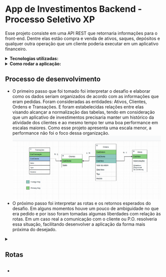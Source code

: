 # App de Investimentos Backend - Processo Seletivo XP

Esse projeto consiste em uma API REST que retornaria informações para o front-end. Dentre elas estão compra e venda de ativos, saques, depósitos
e qualquer outra operação que um cliente poderia executar em um aplicativo financeiro.

<details>
  <summary><strong>Tecnologias utilizadas:</strong></summary><br />
  <ul> 
    <li>Typescript</li>
    <li>Sequelize</li>
    <li>Express</li>
    <li>Docker</li>
    <li>Bcrypt</li>
    <li>Json Web Token</li>
    <li>Mocha</li>
    <li>Chai</li>
  </ul>
</details>

<details>
  <summary><strong>Como rodar a aplicação:</strong></summary><br />
 Como a aplicação utiliza um banco de dados local será necessário rodar um container Docker com uma imagem MySQL para conseguir realizar as requisições.
 <br>
 - Primeiro rode <code>npm install</code> para instalar as dependências
 <br>
 - Seguido de  <code>docker-compose up</code> para rodar o MySQL na porta 3306 e <code>npm run db:reset</code> para criar o banco de dados.
 <br>
 - E por útilmo  <code>npm start</code> para rodar a aplicação.
 <hr>
 A API rodará na porta 3000 por padrão mas pode ser definida no .env como PORT.
 Caso já tenha MySQL localmente na máquina, poderá utilizá-lo criando um .env passando os valores 
 para as seguintes variáveis: DB_USERNAME, DB_PASSWORD,  DB_HOST, DB_PORT.
 <hr>
 ⚠️Lembre-se de deixar as portas 3000 e 3306 vagas caso optar por não criar um arquivo .env⚠️
 
</details>

## Processo de desenvolvimento
<ul>
  <li>O primeiro passo que foi tomado foi interpretar o desafio e elaborar como os dados seriam organizados de acordo com as informações que eram       pedidas. 
  Foram consideradas as entidades: Ativos, Clientes, Ordens e Transações. E foram estabelecidas relações entre elas visando alcançar a normalização
  das tabelas, tendo em consideração que um aplicativo de investimentos precisaria manter um histórico da atividade dos clientes e ao mesmo tempo ter uma
  boa performance em escalas maiores. Como esse projeto apresenta uma escala menor, a performance não foi o foco dessa organização.</li>
  <img alt="Diagrama do banco de dados" src="./images/Diagrama-DB.png"/>
  <br>
  <li>O próximo passo foi interpretar as rotas e os retornos esperados do desafio. Em alguns momentos houve um pouco de ambiguidade no que era pedido e por isso foram tomadas algumas liberdades com relação às rotas. Em um caso real a comunicação com o cliente ou P.O. resolveria essa situação, facilitando desenvolver a aplicação da forma mais próxima do desejado. </li>
</ul>
<details><summary><h2>Rotas</h2></summary><br />
  <details>
  <summary><strong>Rota GET /ativos</strong></summary><br />
    <img alt="Rota GET /ativos" src="./images/GET-ativos.png"/>
    Essa rota retorna todos os ativos disponíveis na corretora. Valor é a sua cotação atual e QtdeAtivo é a quantidade disponível na corretora.
  </details>
  <details>
  <summary><strong>Rota GET /ativos/:CodAtivo</strong></summary><br />
     <img alt="Rota GET /ativos/:CodAtivo" src="./images/GET-ativos-:CodAtivo.png"/>
     Essa rota retorna apenas o ativo com o CodAtivo selecionado. Valor é a sua cotação atual e QtdeAtivo é a quantidade disponível na corretora.
  </details>
  <details>
  <summary><strong>Rota GET /ativos/cliente/:CodCliente</strong></summary><br />
     <img alt="Rota GET /ativos/cliente/:CodCliente" src="./images/GET-ativos-cliente-:CodCliente.png"/>
     Essa rota retorna todos ativos na carteira do cliente com o CodCliente selecionado. Valor é a sua cotação atual e QtdeAtivo é a quantidade desse ativo que o cliente possui em sua carteira.
    <hr>
     ⚠️Essa rota foi feita desse jeito pois /ativos/:CodCliente conflitaria com a rota /ativos/:CodAtivo. Uma outra solução pensada foi usar query parameters, mas para evitar erros de digitação do endpoint, foi feita a rota /ativos/cliente/:CodCliente⚠️
  </details>
  <details>
  <summary><strong>Rota GET /conta/:CodCliente</strong></summary><br />
    <img alt="Rota GET /conta/:CodCliente" src="./images/GET-conta-:CodCliente.png"/>
     Essa rota retorna os dados da conta com o CodCliente selecionado.
  </details>
  <details>
  <summary><strong>Rota GET /conta/:CodCliente/ordens</strong></summary><br />
    <img alt="Rota GET /conta/:CodCliente/ordens" src="./images/GET-conta-:CodCliente-ordens.png"/>
     Essa rota retorna o histórico de ordens de compra e venda do cliente com o CodCliente selecionado. QtdeAtivo é 
    quantidade vendida ou comprada nessa ordem e o ValorDaOrdem é a cotação do ativo no momento em que a ordem foi executada
    (ou seja, é o valor de uma unidade do ativo).
  </details>
  <details>
  <summary><strong>Rota GET /conta/:CodCliente/transacoes</strong></summary><br />
    <img alt="Rota GET /conta/:CodCliente/transacoes" src="./images/GET-conta-:CodCliente-transacoes.png"/>
     Essa rota retorna o histórico de transações do cliente com o CodCliente selecionado.
  </details>
  <details>
  <summary><strong>Rota POST /conta/saque</strong></summary><br />
     Essa rota envia uma requisição de saque para a conta do cliente selecionado. Ela requer um body no seguinte formato:
    <br>
    <code>
      {
    "CodCliente": 1,
    "Valor": 100
      }
    </code>
    <br>
    Será retornada a mensagem "Saque de R${Valor} feito com sucesso" caso a requisição tenha sido válida, ou uma mensagem de erro caso seja inválida
    ou não siga uma das regras de negócio.
  </details>
  <details>
  <summary><strong>Rota POST /conta/deposito</strong></summary><br />
     Essa rota envia uma requisição de depósito para a conta do cliente selecionado. Ela requer um body no seguinte formato:
    <br>
    <code>
      {
    "CodCliente": 1,
    "Valor": 100
      }
    </code>
    <br>
    Será retornada a mensagem "Depósito de R${Valor} feito com sucesso" caso a requisição tenha sido válida, ou uma mensagem de erro caso seja inválida
    ou não siga uma das regras de negócio.
  </details>
  <details>
  <summary><strong>Rota POST /investimentos/comprar</strong></summary><br />
    Essa rota envia uma requisição de compra de ativos para a conta do cliente selecionado. Ela requer um body no seguinte formato:
    <br>
    <code>
      {
      "CodCliente": 1,
      "CodAtivo": 1,
      "QtdeAtivo": 10
      }
    </code>
    <br>
    Será retornada a mensagem "Ordem de compra executada com sucesso" caso a requisição tenha sido válida, ou uma mensagem de erro caso seja inválida
    ou não siga uma das regras de negócio.
  </details>
  <details>
  <summary><strong>Rota POST /investimentos/vender</strong></summary><br />
     Essa rota envia uma requisição de venda de ativos para a conta do cliente selecionado. Ela requer um body no seguinte formato:
    <br>
    <code>
      {
      "CodCliente": 1,
      "CodAtivo": 1,
      "QtdeAtivo": 10
      }
    </code>
    <br>
    Será retornada a mensagem "Ordem de venda executada com sucesso" caso a requisição tenha sido válida, ou uma mensagem de erro caso seja inválida
    ou não siga uma das regras de negócio.
  </details>
  <details>
  <summary><strong>Rota POST /cadastro</strong></summary><br />
    Essa rota envia uma requisição para cadastrar uma conta nova. Ela requer um body no seguinte formato:
    <br>
    <code>
      {
        "Email": "test@email.com",
        "Senha": "abcdef"
      }
    </code>
    <br>
    Será retornado um token de validação que expirará em 15 minutos caso a requisição tenha sido válida, ou uma mensagem de erro caso seja inválida
    ou não siga uma das regras de negócio.
     <hr>
    ⚠️O token seria utilizado para proteger algumas rotas, mas não houve tempo para implementa-lo corretamente⚠️
  </details>
  <details>
  <summary><strong>Rota POST /login</strong></summary><br />
     Essa rota envia uma requisição para fazer login em uma conta existente. Ela requer um body no seguinte formato:
    <br>
    <code>
      {
        "Email": "silviosantos@email.com",
        "Senha": "abcdef"
      }
    </code>
    <br>
    Será retornado um token de validação que expirará em 15 minutos caso a requisição tenha sido válida, ou uma mensagem de erro caso seja inválida
    ou não siga uma das regras de negócio.
    <hr>
    ⚠️O token seria utilizado para proteger algumas rotas, mas não houve tempo para implementa-lo corretamente⚠️
  </details>
</details>
<ul>
  <li></li>
</ul>





